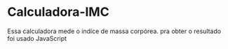 # Calculadora-IMC
Essa calculadora mede  o indíce de massa corpórea.
pra obter o resultado foi usado JavaScript
